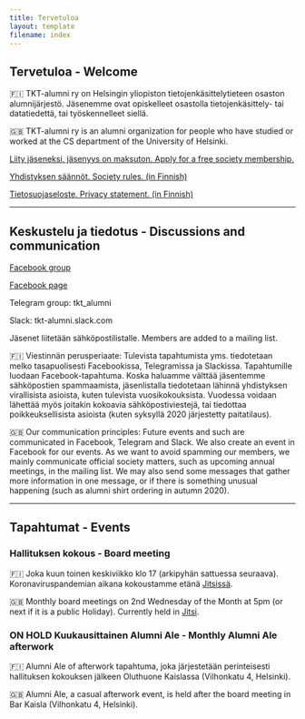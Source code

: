 ```yaml
---
title: Tervetuloa
layout: template
filename: index
--- 
```


## Tervetuloa - Welcome

🇫🇮 TKT-alumni ry on Helsingin yliopiston tietojenkäsittelytieteen osaston alumnijärjestö. Jäsenemme ovat opiskelleet osastolla tietojenkäsittely- tai datatiedettä, tai työskennelleet siellä. 

🇬🇧 TKT-alumni ry is an alumni organization for people who have studied or worked at the CS department of the University of Helsinki.

[Liity jäseneksi, jäsenyys on maksuton. Apply for a free society membership.](https://forms.gle/4aFmgLHKm1JMWcvA6)

[Yhdistyksen säännöt. Society rules. (in Finnish)](https://drive.google.com/file/d/1pqXgtp0RQsWZVH1GSCGcROC6PV4ZTzpZ/view?usp=sharing)

[Tietosuojaseloste. Privacy statement. (in Finnish)](https://docs.google.com/document/d/1iNEvxeruBPgDEQYYiYqjSq5FQBcUcq_WdyX-U_94gG8/edit?usp=sharing)

---

## Keskustelu ja tiedotus - Discussions and communication

[Facebook group](https://www.facebook.com/groups/171052502920239)

[Facebook page](https://www.facebook.com/tktalumni)

Telegram group: tkt_alumni

Slack: tkt-alumni.slack.com 

Jäsenet liitetään sähköpostilistalle. Members are added to a mailing list.

🇫🇮 Viestinnän perusperiaate: Tulevista tapahtumista yms. tiedotetaan melko tasapuolisesti Facebookissa, Telegramissa ja Slackissa. Tapahtumille luodaan Facebook-tapahtuma. Koska haluamme välttää jäsentemme sähköpostien spammaamista, jäsenlistalla tiedotetaan lähinnä yhdistyksen virallisista asioista, kuten tulevista vuosikokouksista. Vuodessa voidaan lähettää myös joitakin kokoavia sähköpostiviestejä, tai tiedottaa poikkeuksellisista asioista (kuten syksyllä 2020 järjestetty paitatilaus). 

🇬🇧 Our communication principles: Future events and such are communicated in Facebook, Telegram and Slack. We also create an event in Facebook for our events. As we want to avoid spamming our members, we mainly communicate official society matters, such as upcoming annual meetings, in the mailing list. We may also send some messages that gather more information in one message, or if there is something unusual happening (such as alumni shirt ordering in autumn 2020). 

---

## Tapahtumat - Events

### Hallituksen kokous - Board meeting 

🇫🇮 Joka kuun toinen keskiviikko klo 17 (arkipyhän sattuessa seuraava). Koronaviruspandemian aikana kokoustamme etänä [Jitsissä](https://meet.jit.si/tkt-alumni-2021). 

🇬🇧 Monthly board meetings on 2nd Wednesday of the Month at 5pm (or next if it is a public Holiday). Currently held in [Jitsi](https://meet.jit.si/tkt-alumni-2021). 


### ON HOLD Kuukausittainen Alumni Ale - Monthly Alumni Ale afterwork

🇫🇮 Alumni Ale of afterwork tapahtuma, joka järjestetään perinteisesti hallituksen kokouksen jälkeen Oluthuone Kaislassa (Vilhonkatu 4, Helsinki). 

🇬🇧 Alumni Ale, a casual afterwork event, is held after the board meeting in Bar Kaisla (Vilhonkatu 4, Helsinki).
